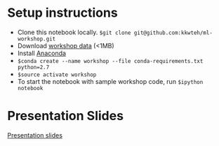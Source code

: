 Setup instructions
==================
* Clone this notebook locally. `$git clone git@github.com:kkwteh/ml-workshop.git`
* Download [workshop data](http://opendoor-problems.s3.amazonaws.com/ml-workshop-listing-data.csv) (<1MB)
* Install [Anaconda](https://www.continuum.io/downloads)
* `$conda create --name workshop --file conda-requirements.txt python=2.7`
* `$source activate workshop`
* To start the notebook with sample workshop code, run `$ipython notebook`

Presentation Slides
===================
[Presentation slides](https://docs.google.com/presentation/d/16cjuKDVSqxTba1rotbob7743qd87Ao2Yiu8mpq7gNpM)

